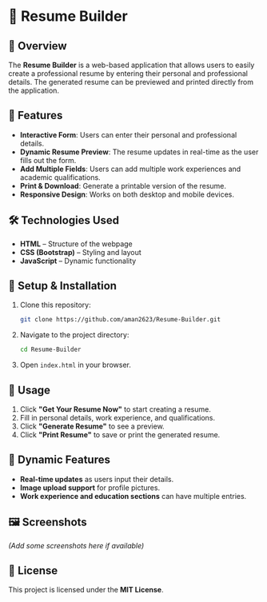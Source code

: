 # 📄 Resume Builder  

## 📌 Overview  
The **Resume Builder** is a web-based application that allows users to easily create a professional resume by entering their personal and professional details. The generated resume can be previewed and printed directly from the application.  

## 🚀 Features  
- **Interactive Form**: Users can enter their personal and professional details.  
- **Dynamic Resume Preview**: The resume updates in real-time as the user fills out the form.  
- **Add Multiple Fields**: Users can add multiple work experiences and academic qualifications.  
- **Print & Download**: Generate a printable version of the resume.  
- **Responsive Design**: Works on both desktop and mobile devices.  

## 🛠 Technologies Used  
- **HTML** – Structure of the webpage  
- **CSS (Bootstrap)** – Styling and layout  
- **JavaScript** – Dynamic functionality  

## 🔧 Setup & Installation  
1. Clone this repository:  
   ```sh
   git clone https://github.com/aman2623/Resume-Builder.git
   ```  
2. Navigate to the project directory:  
   ```sh
   cd Resume-Builder
   ```  
3. Open `index.html` in your browser.  

## 📜 Usage  
1. Click **"Get Your Resume Now"** to start creating a resume.  
2. Fill in personal details, work experience, and qualifications.  
3. Click **"Generate Resume"** to see a preview.  
4. Click **"Print Resume"** to save or print the generated resume.  

## 📌 Dynamic Features  
- **Real-time updates** as users input their details.  
- **Image upload support** for profile pictures.  
- **Work experience and education sections** can have multiple entries.  

## 🖼 Screenshots  
_(Add some screenshots here if available)_  

## 📜 License  
This project is licensed under the **MIT License**.  
